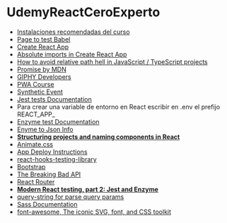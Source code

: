 # UdemyReactCeroExperto

* [Instalaciones recomendadas del curso](https://gist.github.com/Klerith/4a4abfd88a88b2d1f16efd95fea41362)
* [Page to test Babel](https://babeljs.io/)
* [Create React App](https://create-react-app.dev/)
* [Absolute imports in Create React App](https://dev.to/mr_frontend/absolute-imports-in-create-react-app-3ge8)
* [How to avoid relative path hell in JavaScript / TypeScript projects](https://goenning.net/2017/07/21/how-to-avoid-relative-path-hell-javascript-typescript-projects/)
* [Promise by MDN](https://developer.mozilla.org/en-US/docs/Web/JavaScript/Reference/Global_Objects/Promise)
* [GIPHY Developers](https://developers.giphy.com/)
* [PWA Course](https://codelabs.developers.google.com/dev-pwa-training/)
* [Synthetic Event](https://es.reactjs.org/docs/events.html)
* [Jest tests Documentation](https://jestjs.io/)
* Para crear una variable de entorno en React escribir en .env el prefijo REACT_APP_
* [Enzyme test Documentation](https://enzymejs.github.io/enzyme/)
* [Enyme to Json Info](https://www.npmjs.com/package/enzyme-to-json)
* **[Structuring projects and naming components in React](https://hackernoon.com/structuring-projects-and-naming-components-in-react-1261b6e18d76)**
* [Animate.css](https://animate.style/)
* [App Deploy Instructions](githubpages.md)
* [react-hooks-testing-library](https://react-hooks-testing-library.com/)
* [Bootstrap](https://getbootstrap.com/)
* [The Breaking Bad API](https://breakingbadapi.com/)
* [React Router](https://reactrouter.com/web/api/NavLink)
* **[Modern React testing, part 2: Jest and Enzyme](https://blog.sapegin.me/all/react-testing-2-jest-and-enzyme/)**
* [query-string for parse query params](https://www.npmjs.com/package/query-string)
* [Sass Documentation](https://sass-lang.com/documentation)
* [font-awesome, The iconic SVG, font, and CSS toolkit](https://cdnjs.com/libraries/font-awesome)
